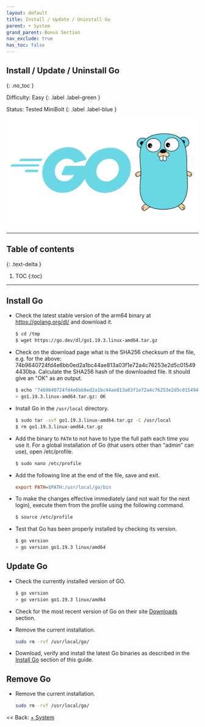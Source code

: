```yaml
---
layout: default
title: Install / Update / Uninstall Go
parent: + System
grand_parent: Bonus Section
nav_exclude: true
has_toc: false
---
```

<!-- markdownlint-disable MD014 MD022 MD025 MD033 MD040 -->

## Install / Update / Uninstall Go
{: .no_toc }

Difficulty: Easy
{: .label .label-green }

Status: Tested MiniBolt
{: .label .label-blue }

![go](../../../images/go.png)

---

## Table of contents
{: .text-delta }

1. TOC
{:toc}

---

## Install Go

* Check the latest stable version of the arm64 binary at https://golang.org/dl/ and download it.

  ```sh
  $ cd /tmp
  $ wget https://go.dev/dl/go1.19.3.linux-amd64.tar.gz
  ```

* Check on the download page what is the SHA256 checksum of the file, e.g. for the above: 74b9640724fd4e6bb0ed2a1bc44ae813a03f1e72a4c76253e2d5c015494430ba. Calculate the SHA256 hash of the downloaded file. It should give an "OK" as an output.

  ```sh
  $ echo "74b9640724fd4e6bb0ed2a1bc44ae813a03f1e72a4c76253e2d5c015494430ba  go1.19.3.linux-amd64.tar.gz" | sha256sum --check
  > go1.19.3.linux-amd64.tar.gz: OK
  ```

* Install Go in the `/usr/local` directory.

  ```sh
  $ sudo tar -xvf go1.19.3.linux-amd64.tar.gz -C /usr/local
  $ rm go1.19.3.linux-amd64.tar.gz
  ```

* Add the binary to `PATH` to not have to type the full path each time you use it. For a global installation of Go (that users other than “admin” can use), open /etc/profile.

  ```sh
  $ sudo nano /etc/profile
  ```

* Add the following line at the end of the file, save and exit.

  ```ini
  export PATH=$PATH:/usr/local/go/bin
  ```

* To make the changes effective immediately (and not wait for the next login), execute them from the profile using the following command.

  ```sh
  $ source /etc/profile
  ```

* Test that Go has been properly installed by checking its version.

  ```sh
  $ go version
  > go version go1.19.3 linux/amd64
  ```

## Update Go

* Check the currently installed version of GO.

  ```sh
  $ go version
  > go version go1.19.3 linux/amd64
  ```

* Check for the most recent version of Go on their site [Downloads](https://go.dev/dl/) section.

* Remove the current installation.

  ```sh
  sudo rm -rvf /usr/local/go/
  ```

* Download, verify and install the latest Go binaries as described in the [Install Go](go.md#install-go) section of this guide.

## Remove Go

* Remove the current installation.

  ```sh
  sudo rm -rvf /usr/local/go/
  ```

<< Back: [+ System](index.md)
